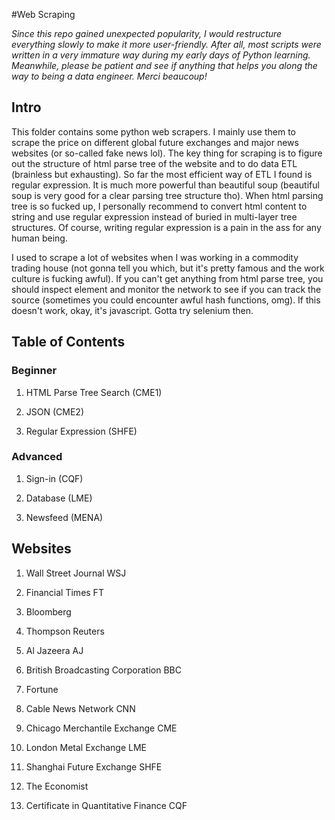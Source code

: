 #Web Scraping

*Since this repo gained unexpected popularity, I would restructure everything slowly to make it more user-friendly. After all, most scripts were written in a very immature way during my early days of Python learning. Meanwhile, please be patient and see if anything that helps you along the way to being a data engineer. Merci beaucoup!*

## Intro

This folder contains some python web scrapers. I mainly use them to scrape the price on different global future exchanges and major news websites (or so-called fake news lol). The key thing for scraping is to figure out the structure of html parse tree of the website and to do data ETL (brainless but exhausting). So far the most efficient way of ETL I found is regular expression. It is much more powerful than beautiful soup (beautiful soup is very good for a clear parsing tree structure tho). When html parsing tree is so fucked up, I personally recommend to convert html content to string and use regular expression instead of buried in multi-layer tree structures. Of course, writing regular expression is a pain in the ass for any human being. 

I used to scrape a lot of websites when I was working in a commodity trading house (not gonna tell you which, but it's pretty famous and the work culture is fucking awful). If you can't get anything from html parse tree, you should inspect element and monitor the network to see if you can track the source (sometimes you could encounter awful hash functions, omg). If this doesn't work, okay, it's javascript. Gotta try selenium then.

## Table of Contents

### Beginner

1. HTML Parse Tree Search (CME1)

2. JSON (CME2)

3. Regular Expression (SHFE)

### Advanced

1. Sign-in (CQF)

2. Database (LME)

3. Newsfeed (MENA)

## Websites

1. Wall Street Journal WSJ

2. Financial Times FT

3. Bloomberg

4. Thompson Reuters

5. Al Jazeera AJ

6. British Broadcasting Corporation BBC

7. Fortune

8. Cable News Network CNN

9. Chicago Merchantile Exchange CME

10. London Metal Exchange LME

11. Shanghai Future Exchange SHFE

12. The Economist

13. Certificate in Quantitative Finance CQF


